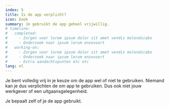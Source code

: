 ```yaml
---
index: 5
title: Is de app verplicht?
icon: book
summary: Je gebruikt de app geheel vrijwillig. 
# timeline:
#   completed:
#     - Zorgen voor lorem ipsum dolor sit amet vendis molendicabo
#     - Onderzoek naar ipsum lerum enzovoort
#   working-on:
#     - Zorgen voor lorem ipsum dolor sit amet vendis molendicabo
#     - Onderzoek naar ipsum lerum enzovoort
#     - Extra aandachtspunten etc etc
lang: nl
---
```


Je bent volledig vrij in je keuze om de app wel of niet te gebruiken. Niemand kan je dus verplichten de om app te gebruiken. Dus ook niet jouw werkgever of een uitgaansgelegenheid.

Je bepaalt zelf of je de app gebruikt. 

